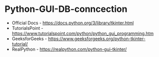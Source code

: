 # Python-GUI-DB-conncection

* Official Docs - https://docs.python.org/3/library/tkinter.html
* TutorialsPoint - https://www.tutorialspoint.com/python/python_gui_programming.htm
* GeeksforGeeks - https://www.geeksforgeeks.org/python-tkinter-tutorial/
* RealPython - https://realpython.com/python-gui-tkinter/